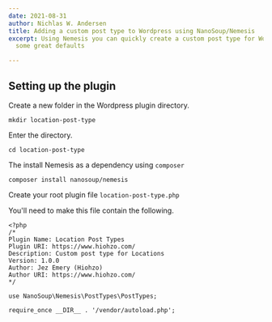 ```yaml
---
date: 2021-08-31
author: Nichlas W. Andersen
title: Adding a custom post type to Wordpress using NanoSoup/Nemesis
excerpt: Using Nemesis you can quickly create a custom post type for Wordpress with
  some great defaults

---
```

## Setting up the plugin

Create a new folder in the Wordpress plugin directory.

`mkdir location-post-type`

Enter the directory.

`cd location-post-type`

The install Nemesis as a dependency using `composer`

`composer install nanosoup/nemesis`

Create your root plugin file `location-post-type.php`

You'll need to make this file contain the following. 

    <?php
    /*
    Plugin Name: Location Post Types
    Plugin URI: https://www.hiohzo.com/
    Description: Custom post type for Locations
    Version: 1.0.0
    Author: Jez Emery (Hiohzo)
    Author URI: https://www.hiohzo.com/
    */
    
    use NanoSoup\Nemesis\PostTypes\PostTypes;
    
    require_once __DIR__ . '/vendor/autoload.php';